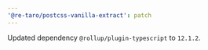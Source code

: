 ```yaml
---
'@re-taro/postcss-vanilla-extract': patch
---
```


Updated dependency `@rollup/plugin-typescript` to `12.1.2`.
